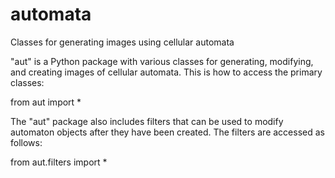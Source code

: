# automata
Classes for generating images using cellular automata

"aut" is a Python package with various classes for generating, modifying, and creating images of cellular automata. This is how to access the primary classes:

from aut import *

The "aut" package also includes filters that can be used to modify automaton objects after they have been created. The filters are accessed as follows:

from aut.filters import *
